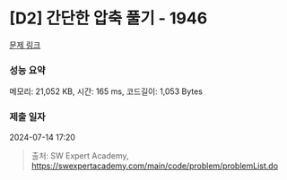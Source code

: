 # [D2] 간단한 압축 풀기 - 1946 

[문제 링크](https://swexpertacademy.com/main/code/problem/problemDetail.do?contestProbId=AV5PmkDKAOMDFAUq) 

### 성능 요약

메모리: 21,052 KB, 시간: 165 ms, 코드길이: 1,053 Bytes

### 제출 일자

2024-07-14 17:20



> 출처: SW Expert Academy, https://swexpertacademy.com/main/code/problem/problemList.do